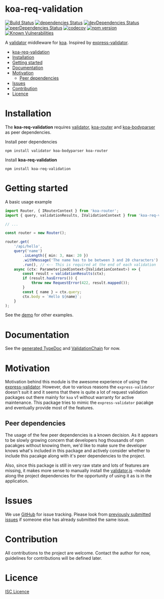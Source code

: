 # koa-req-validation

[![Build Status](https://travis-ci.org/ppeerttu/koa-req-validation.svg?branch=master)](https://travis-ci.org/ppeerttu/koa-req-validation)
[![dependencies Status](https://david-dm.org/ppeerttu/koa-req-validation/status.svg)](https://david-dm.org/ppeerttu/koa-req-validation)
[![devDependencies Status](https://david-dm.org/ppeerttu/koa-req-validation/dev-status.svg)](https://david-dm.org/ppeerttu/koa-req-validation?type=dev)
[![peerDependencies Status](https://david-dm.org/ppeerttu/koa-req-validation/peer-status.svg)](https://david-dm.org/ppeerttu/koa-req-validation?type=peer)
[![codecov](https://codecov.io/gh/ppeerttu/koa-req-validation/branch/master/graph/badge.svg?token=IuGu3GKizF)](https://codecov.io/gh/ppeerttu/koa-req-validation)
[![npm version](https://badge.fury.io/js/koa-req-validation.svg)](https://badge.fury.io/js/koa-req-validation)
[![Known Vulnerabilities](https://snyk.io/test/github/ppeerttu/koa-req-validation/badge.svg)](https://snyk.io/test/github/ppeerttu/koa-req-validation)

A [validator][validator-site] middleware for [koa][koa-site]. Inspired by [express-validator][express-validator-site].

- [koa-req-validation](#koa-req-validation)
- [Installation](#installation)
- [Getting started](#getting-started)
- [Documentation](#documentation)
- [Motivation](#motivation)
  - [Peer dependencies](#peer-dependencies)
- [Issues](#issues)
- [Contribution](#contribution)
- [Licence](#licence)


# Installation

The **koa-req-validation** requires [validator][validator-site], [koa-router][koa-router-site] and [koa-bodyparser][koa-bodyparser-site] as peer dependencies.


Install peer dependencies
```
npm install validator koa-bodyparser koa-router
```

Install **koa-req-validation**
```
npm install koa-req-validation
```


# Getting started

A basic usage example

```typescript
import Router, { IRouterContext } from 'koa-router';
import { query, validationResults, IValidationContext } from 'koa-req-validation';

// ...

const router = new Router();

router.get(
    '/api/hello',
    query('name')
        .isLength({ min: 3, max: 20 })
        .withMessage('The name has to be between 3 and 20 characters')
        .run(), // <-- This is required at the end of each validation
    async (ctx: ParameterizedContext<IValidationContext>) => {
        const result = validationResults(ctx);
        if (result.hasErrors()) {
            throw new RequestError(422, result.mapped());
        }
        const { name } = ctx.query;
        ctx.body = `Hello ${name}`;
    }
);
```

See the [demo][demo-link] for other examples.

# Documentation

See the [generated TypeDoc][typedocs] and [ValidationChain][validation-chain] for now.

# Motivation

Motivation behind this module is the awesome experience of using the [express-validator][express-validator-site]. However, due to various reasons the `express-validator` doesn't suit it and it seems that there is quite a lot of request validation packages out there mainly for `koa` v1 without warranty for active maintenance. This package tries to mimic the `express-validator` pacakge and eventually provide most of the features.

## Peer dependencies

The usage of the few peer dependencies is a known decision. As it appears to be slowly growing concern that developers hog thousands of npm pacakges without knowing them, we'd like to make sure the developer knows what's included in this package and actively consider whether to include this pacakge along with it's peer dependencies to the project.

Also, since this package is still in very raw state and lots of features are missing, it makes more sense to manually install the [validator.js][validator-site] -module along the project dependencies for the opportunity of using it as is in the application.

# Issues

We use [GitHub][issue-site] for issue tracking. Please look from [previously submitted issues][issue-all-filter-site] if someone else has already submitted the same issue.

# Contribution

All contributions to the project are welcome. Contact the author for now, guidelines for contributions will be defined later.

# Licence

[ISC Licence][licence-link]


[demo-link]:https://github.com/ppeerttu/koa-req-validation/blob/master/demo/index.ts
[licence-link]:https://github.com/ppeerttu/koa-req-validation/blob/master/LICENCE
[typedocs]:https://ppeerttu.github.io/koa-req-validation/
[validation-chain]:https://ppeerttu.github.io/koa-req-validation/classes/_lib_validationchain_.validationchain.html

[issue-site]:https://github.com/ppeerttu/koa-req-validation/issues
[issue-all-filter-site]:https://github.com/ppeerttu/koa-req-validation/issues?utf8=%E2%9C%93&q=is%3Aissue

[koa-site]:https://koajs.com/
[koa-router-site]:https://github.com/ZijianHe/koa-router
[koa-bodyparser-site]:https://github.com/koajs/bodyparser
[validator-site]:https://github.com/chriso/validator.js
[express-validator-site]:https://github.com/express-validator/express-validator
